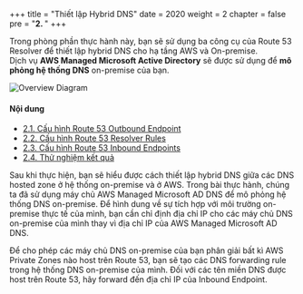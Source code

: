 +++
title = "Thiết lập Hybrid DNS"
date = 2020
weight = 2
chapter = false
pre = "<b>2. </b>"
+++

Trong phòng phần thực hành này, bạn sẽ sử dụng ba công cụ của Route 53 Resolver để thiết lập hybrid DNS cho hạ tầng AWS và On-premise.  
Dịch vụ **AWS Managed Microsoft Active Directory** sẽ được sử dụng để **mô phỏng hệ thống DNS** on-premise của bạn.

![Overview Diagram](../../../images/2/0-diagram.png?width=40pc)

#### Nội dung
- [2.1. Cấu hình Route 53 Outbound Endpoint](./1-outbound-endpoint/)
- [2.2. Cấu hình  Route 53 Resolver Rules](./2-route53-rule/)
- [2.3. Cấu hình  Route 53 Inbound Endpoints](./3-inbound-endpoint/)
- [2.4. Thử nghiệm kết quả](./4-testing-result/)

Sau khi thực hiện, bạn sẽ hiểu được cách thiết lập hybrid DNS giữa các DNS hosted zone ở hệ thống on-premise và ở AWS. Trong bài thực hành, chúng ta đã sử dụng máy chủ AWS Managed Microsoft AD DNS để mô phỏng hệ thống DNS on-premise. Để hình dung về sự tích hợp với môi trường on-premise thực tế của mình, bạn cần chỉ định địa chỉ IP cho các máy chủ DNS on-premise của mình thay vì địa chỉ IP của AWS Managed Microsoft AD DNS.

Để cho phép các máy chủ DNS on-premise của bạn phân giải bất kì AWS Private Zones nào host trên Route 53, bạn sẽ tạo các DNS forwarding rule trong hệ thống DNS on-premise của mình. Đối với các tên miền DNS được host trên Route 53, hãy forward đến địa chỉ IP của Inbound Endpoint.